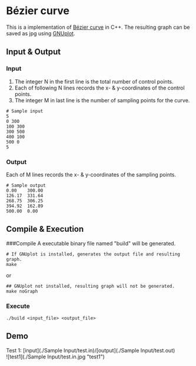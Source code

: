 # Bézier curve

This is a implementation of [Bézier curve](https://en.wikipedia.org/wiki/Bézier_curve) in C++. The resulting graph can be saved as jpg using [GNUplot](http://www.gnuplot.info).


## Input & Output

### Input
1. The integer N in the first line is the total number of control points.
2. Each of following N lines records the x- & y-coordinates of the control points.
3. The integer M in last line is the number of sampling points for the curve.
```
# Sample input
5
0 300
100 300
300 500
400 100
500 0
5
```

### Output
Each of M lines records the x- & y-coordinates of the sampling points.
```
# Sample output
0.00	300.00
126.17	331.64
268.75	306.25
394.92	162.89
500.00	0.00
```
## Compile & Execution
###Compile
A executable binary file named "build" will be generated.
``` 
# If GNUplot is installed, generates the output file and resulting graph.
make
```
or
```
## GNUplot not installed, resulting graph will not be generated.
make noGraph
```
### Execute
```
./build <input_file> <output_file>
```
## Demo
Test 1: [input](./Sample Input/test.in)/[output](./Sample Input/test.out)  
![test1](./Sample Input/test.in.jpg "test1")


